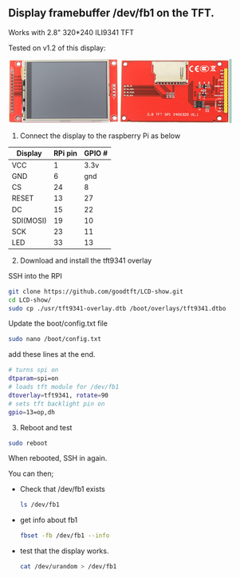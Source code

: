 ## Display framebuffer /dev/fb1 on the TFT.

Works with 2.8" 320*240 ILI9341 TFT

Tested on v1.2 of this display:

![Image of Display](/images/screen.png)

1. Connect the display to the raspberry Pi as below

| Display  |  RPi pin |  GPIO # |
|-|-|-|
| VCC | 1 | 3.3v |
| GND | 6 | gnd |
| CS | 24 | 8 |
| RESET | 13 | 27 |
| DC | 15 | 22 |
| SDI(MOSI) | 19 | 10 |
| SCK | 23 | 11 |
| LED | 33 | 13 |


2. Download and install the tft9341 overlay

SSH into the RPI

```bash
git clone https://github.com/goodtft/LCD-show.git
cd LCD-show/
sudo cp ./usr/tft9341-overlay.dtb /boot/overlays/tft9341.dtbo
```

Update the boot/config.txt file

```bash
sudo nano /boot/config.txt
```

add these lines at the end.

```bash
# turns spi on
dtparam=spi=on
# loads tft module for /dev/fb1
dtoverlay=tft9341, rotate=90
# sets tft backlight pin on
gpio=13=op,dh
```

3. Reboot and test

```bash
sudo reboot
```

When rebooted, SSH in again.

You can then;

* Check that /dev/fb1 exists

    ```bash
    ls /dev/fb1
    ```

* get info about fb1

    ```bash
    fbset -fb /dev/fb1 --info
    ```

* test that the display works.

    ```bash
    cat /dev/urandom > /dev/fb1 
    ```




